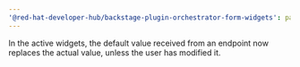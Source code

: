 ```yaml
---
'@red-hat-developer-hub/backstage-plugin-orchestrator-form-widgets': patch
---
```


In the active widgets, the default value received from an endpoint now replaces the actual value, unless the user has modified it.
